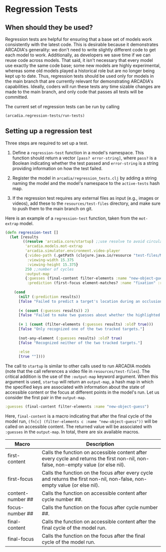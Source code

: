 Regression Tests
===

## When should they be used?
Regression tests are helpful for ensuring that a base set of models work consistently with the latest code. This is desirable because it demonstrates ARCADIA's generality: we don't need to write slightly different code to get each model to work. Additionally, as developers we save time if we can reuse code across models. That said, it isn't necessary that every model use exactly the same code base; some new models are highly experimental, whereas some old models played a historical role but are no longer being kept up to date. Thus, regression tests should be used only for models in the main branch that are currently relevant for demonstrating ARCADIA's capabilities. Ideally, coders will run these tests any time sizable changes are made to the main branch, and only code that passes all tests will be committed.

The current set of regression tests can be run by calling
```Clojure
(arcadia.regression-tests/run-tests)
```

## Setting up a regression test
Three steps are required to set up a test.

1. Define a `regression-test` function in a model's namespace. This function should return a vector `[pass? error-string]`, where `pass?` is a Boolean indicating whether the test passed and `error-string` is a string providing information on how the test failed.

1. Register the model in `arcadia/regression_tests.clj` by adding a string naming the model and the model's namespace to the `active-tests` hash map.

1. If the regression test requires any external files as input (e.g., images or videos), add these to the `resources/test-files` directory, and make sure to push them to the main branch on git.


Here is an example of a `regression-test` function, taken from the `mot-extrap` model.

```Clojure
(defn regression-test []
  (let [results
        ((resolve 'arcadia.core/startup) ;;use resolve to avoid circular dependencies
         'arcadia.models.mot-extrap
         'arcadia.simulator.environment.video-player
         {:video-path (.getPath (clojure.java.io/resource "test-files/MOT_Extrap_2Targets.mp4"))
          :viewing-width 15.375
          :viewing-height 15.375}
         250 ;;number of cycles
         :output-map
         {:guesses (final-content filter-elements :name "new-object-guess")
          :prediction (first-focus element-matches? :name "fixation" :reason "maintenance" :expected-region some?)})]
 
    (cond
      (nil? (:prediction results))
      [false "Failed to predict a target's location during an occlusion event."]
 
      (< (count (:guesses results)) 2)
      [false "Failed to make two guesses about whether the highlighted objects are the tracked targets."]
 
      (= 1 (count (filter-elements (:guesses results) :old? true)))
      [false "Only recognized one of the two tracked targets."]
 
      (not-any-element (:guesses results) :old? true)
      [false "Recognized neither of the two tracked targets."]
 
      :else
      [true ""])))
```
The call to `startup` is similar to other calls used to run ARCADIA models (note that the call references a video file in `resources/test-files`). The critical addition is the use of the `:output-map` keyword argument. When this argument is used, `startup` will return an `output-map`, a hash map in which the specified keys are associated with information about the state of accessible content or the focus at different points in the model's run. Let us consider the first pair in the `output-map`.

```Clojure
:guesses (final-content filter-elements :name "new-object-guess")
```

Here, `final-content` is a macro indicating that after the final cycle of the model run, `(fn[c] (filter-elements c :name "new-object-guess"))` will be called on accessible content. The returned value will be associated with `:guesses` in the `output-map`. In total, there are six available macros.

| Macro | Description |
|-|-|
| first-content | Calls the function on accessible content after every cycle and returns the first non-nil, non-false, non-empty value (or else nil). |
| first-focus | Calls the function on the focus after every cycle and returns the first non-nil, non-false, non-empty value (or else nil). |
| content-number ## | Calls the function on accessible content after cycle number ##. |
| focus-number ## | Calls the function on the focus after cycle number ##. |
| final-content | Calls the function on accessible content after the final cycle of the model run. |
| final-focus | Calls the function on the focus after the final cycle of the model run. |